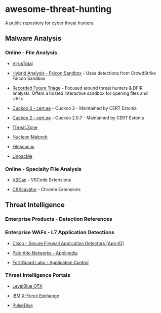 # awesome-threat-hunting
A public repository for cyber threat hunters.

## Malware Analysis
### Online - File Analysis

- [VirusTotal](https://virustotal.com/)

- [Hybrid Analysis - Falcon Sandbox](https://hybrid-analysis.com/) - Uses detections from CrowdStrike Falcon Sandbox

- [Recorded Future Triage](https://tria.ge/) - Focused around threat hunters & DFIR analysts. Offers a hosted interactive sandbox for opening files and URLs. 

- [Cuckoo 3 - cert.ee](https://cuckoo-hatch.cert.ee/) - Cuckoo 3 - Maintained by CERT Estonia 

- [Cuckoo 2 - cert.ee](https://cuckoo.cert.ee/) - Cuckoo 2.0.7 - Maintained by CERT Estonia

- [Threat.Zone](https://app.threat.zone/)

- [Nucleon Malprob](https://malprob.io/)

- [Filescan.io](https://www.filescan.io/scan) 

- [UnpacMe](https://www.unpac.me/)

### Online - Specialty File Analysis

- [VSCan](https://vscan.dev/) - VSCode Extensions 

- [CRXcavator](https://crxcavator.io/) - Chrome Extensions

## Threat Intelligence

### Enterprise Products - Detection References

### Enterprise WAFs - L7 Application Detections
- [Cisco - Secure Firewall Application Detectors (App-ID)](https://appid.cisco.com)

- [Palo Alto Networks - Applipedia](https://applipedia.paloaltonetworks.com/)

- [FortiGuard Labs - Application Control](https://www.fortiguard.com/appcontrol)

### Threat Intelligence Portals

- [LevelBlue OTX](https://otx.alienvault.com/)

- [IBM X-Force Exchange](https://exchange.xforce.ibmcloud.com/)

- [PulseDive](https://pulsedive.com/)
